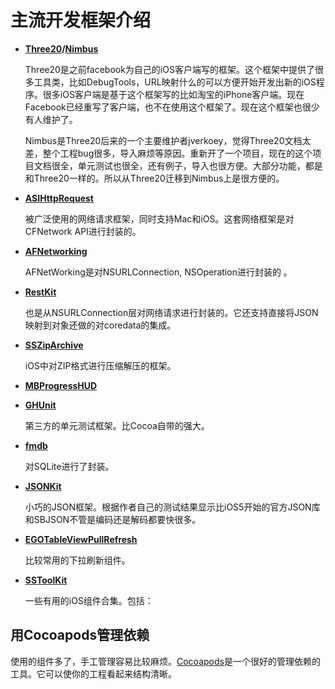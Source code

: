 # 主流开发框架介绍 #

- **[Three20][1.1]/[Nimbus][1.2]**

    Three20是之前facebook为自己的iOS客户端写的框架。这个框架中提供了很多工具类，比如DebugTools，URL映射什么的可以方便开始开发出新的iOS程序。很多iOS客户端是基于这个框架写的比如淘宝的iPhone客户端。现在Facebook已经重写了客户端，也不在使用这个框架了。现在这个框架也很少有人维护了。

    Nimbus是Three20后来的一个主要维护者jverkoey，觉得Three20文档太差，整个工程bug很多，导入麻烦等原因。重新开了一个项目，现在的这个项目文档很全，单元测试也很全，还有例子，导入也很方便。大部分功能，都是和Three20一样的。所以从Three20迁移到Nimbus上是很方便的。

- **[ASIHttpRequest][2]**
    
    被广泛使用的网络请求框架，同时支持Mac和iOS。这套网络框架是对CFNetwork API进行封装的。

- **[AFNetworking][3]**
    
    AFNetWorking是对NSURLConnection, NSOperation进行封装的 。

- **[RestKit][10]**

	也是从NSURLConnection层对网络请求进行封装的。它还支持直接将JSON映射到对象还做的对coredata的集成。

- **[SSZipArchive][4]**

	iOS中对ZIP格式进行压缩解压的框架。

- **[MBProgressHUD][5]**

	

- **[GHUnit][6]**

	第三方的单元测试框架。比Cocoa自带的强大。

- **[fmdb][7]**

	对SQLite进行了封装。

- **[JSONKit][8]**

	小巧的JSON框架。根据作者自己的测试结果显示比iOS5开始的官方JSON库和SBJSON不管是编码还是解码都要快很多。

- **[EGOTableViewPullRefresh][9]**

	比较常用的下拉刷新组件。
	
- **[SSToolKit][12]**

	一些有用的iOS组件合集。包括：



## 用Cocoapods管理依赖 ##

使用的组件多了，手工管理容易比较麻烦。[Cocoapods][11]是一个很好的管理依赖的工具。它可以使你的工程看起来结构清晰。

[1.1]: https://github.com/facebook/three20 "Three20"
[1.2]: https://github.com/jverkoey/nimbus "nimbus"
[2]: http://allseeing-i.com/ASIHTTPRequest/ "ASIHttpRequest"
[3]: http://www.afnetworking.com/ "AFNetworking"
[4]: https://github.com/samsoffes/ssziparchive "SSZipArchive"
[5]: https://github.com/jdg/MBProgressHUD "MBProgressHUD"
[6]: https://github.com/gabriel/gh-unit "GHUnit"
[7]: https://github.com/ccgus/fmdb "fmdb"
[8]: https://github.com/johnezang/JSONKit "JSONKit"
[9]: https://github.com/enormego/EGOTableViewPullRefresh "EGOTableViewPullRefresh"
[10]: http://restkit.org/ "RestKit"
[11]: http://cocoapods.org/ "cocoapods"
[12]: http://sstoolk.it/ "SSToolKit"